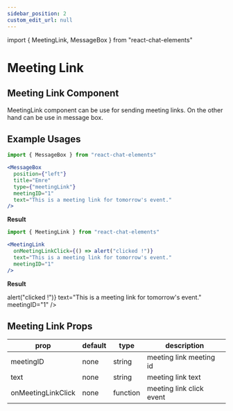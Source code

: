 ```yaml
---
sidebar_position: 2
custom_edit_url: null
---
```

import { MeetingLink, MessageBox } from "react-chat-elements"

# Meeting Link

## Meeting Link Component

MeetingLink component can be use for sending meeting links. On the other hand can be use in message box.

<div style={{ color:"black", margin:"50px 0px"}}>
  <MeetingLink
    text="This is a meeting link for tomorrow's event."
    meetingID="1"
  />
</div>

## Example Usages

```jsx
import { MessageBox } from "react-chat-elements"

<MessageBox
  position={"left"}
  title="Emre"
  type={"meetingLink"}
  meetingID="1"
  text="This is a meeting link for tomorrow's event."
/>
```

**Result**

<div style={{ color:"black", marginBottom:"30px"}}>
  
</div>

```jsx
import { MeetingLink } from "react-chat-elements"

<MeetingLink
  onMeetingLinkClick={() => alert("clicked !")}
  text="This is a meeting link for tomorrow's event."
  meetingID="1"
/>
```

**Result**

<div style={{ color:"black"}}>
  <MeetingLink
    onMeetingLinkClick={() => alert("clicked !")}
    text="This is a meeting link for tomorrow's event."
    meetingID="1"
  />
</div>

## Meeting Link Props

| prop               | default | type     | description              |
|--------------------|---------|----------|--------------------------|
| meetingID          | none    | string   | meeting link meeting id  |
| text               | none    | string   | meeting link text        |
| onMeetingLinkClick | none    | function | meeting link click event |
